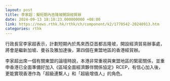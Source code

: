 ```yaml
---
layout: post
title: 李家超：擬短期內吉隆坡開設經貿辦
date: 2024-09-13 18:10:23.000000000 +08:00
link: https://news.rthk.hk/rthk/ch/component/k2/1770542-20240913.htm
categories: rthk
---
```


行政長官李家超表示，計劃短期內於馬來西亞首都吉隆坡，開設經濟貿易辦事處，將會是繼新加坡、曼谷及雅加達後，第四個在東盟地區的香港經貿辦。

李家超出席一個有關東盟的論壇時說，本港非常重視與東盟地區的緊密關係，並重申香港已全面準備好加入《區域全面經濟夥伴關係協定》RCEP，有信心加入後，更能實現香港作為「超級連繫人」和「超級增值人」的角色。
